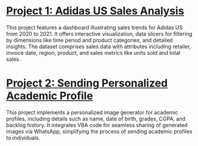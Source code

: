 # [Project 1: Adidas US Sales Analysis](https://github.com/pradyumna-burly/adidas_US_sales_analysis)

This project features a dashboard illustrating sales trends for Adidas US from 2020 to 2021. It offers interactive visualization, data slicers for filtering by dimensions like time period and product categories, and detailed insights. The dataset comprises sales data with attributes including retailer, invoice date, region, product, and sales metrics like units sold and total sales.

# [Project 2: Sending Personalized Academic Profile](https://github.com/pradyumna-burly/sending_personalized_academic_profile)

This project implements a personalized image generator for academic profiles, including details such as name, date of birth, grades, CGPA, and backlog history. It integrates VBA code for seamless sharing of generated images via WhatsApp, simplifying the process of sending academic profiles to individuals.

